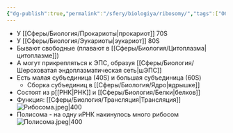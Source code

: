 ```yaml
---
{"dg-publish":true,"permalink":"/sfery/biologiya/ribosomy/","tags":["Общаябиология"]}
---
```


- У [[Сферы/Биология/Прокариоты\|прокариот]] 70S
- У [[Сферы/Биология/Эукариоты\|эукариот]] 80S
- Бывают свободные (плавают в [[Сферы/Биология/Цитоплазма\|цитоплазме]])
- А могут прикрепляться к ЭПС, образуя [[Сферы/Биология/Шероховатая эндоплазматическая сеть\|шЭПС]] 
- Есть малая субъединица (40S) и большая субъединица (60S)
	- Сборка субъединиц в [[Сферы/Биология/Ядро\|ядрышке]] 
- Состоят из р[[РНК\|РНК]] и [[Сферы/Биология/Белки\|белков]]
- Функция: [[Сферы/Биология/Трансляция\|Трансляция]] 
![Рибосома.jpeg|400](/img/user/%D0%90%D1%80%D1%85%D0%B8%D0%B2/%D0%9A%D1%8D%D1%88/%D0%A0%D0%B8%D0%B1%D0%BE%D1%81%D0%BE%D0%BC%D0%B0.jpeg)
- Полисома - на одну иРНК накинулось много рибосом
![Полисома.jpeg|400](/img/user/%D0%90%D1%80%D1%85%D0%B8%D0%B2/%D0%9A%D1%8D%D1%88/%D0%9F%D0%BE%D0%BB%D0%B8%D1%81%D0%BE%D0%BC%D0%B0.jpeg)